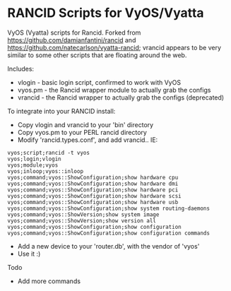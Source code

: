 RANCID Scripts for VyOS/Vyatta
======

VyOS (Vyatta) scripts for Rancid.  Forked from
https://github.com/damianfantini/rancid and
https://github.com/natecarlson/vyatta-rancid; vrancid appears to be very
similar to some other scripts that are floating around the web.

Includes:
* vlogin - basic login script, confirmed to work with VyOS
* vyos.pm - the Rancid wrapper module to actually grab the configs
* vrancid - the Rancid wrapper to actually grab the configs (deprecated)

To integrate into your RANCID install:
* Copy vlogin and vrancid to your 'bin' directory
* Copy vyos.pm to your PERL rancid directory
* Modify 'rancid.types.conf', and add vrancid.. IE:

```
vyos;script;rancid -t vyos
vyos;login;vlogin
vyos;module;vyos
vyos;inloop;vyos::inloop
vyos;command;vyos::ShowConfiguration;show hardware cpu
vyos;command;vyos::ShowConfiguration;show hardware dmi
vyos;command;vyos::ShowConfiguration;show hardware pci
vyos;command;vyos::ShowConfiguration;show hardware scsi
vyos;command;vyos::ShowConfiguration;show hardware usb
vyos;command;vyos::ShowConfiguration;show system routing-daemons
vyos;command;vyos::ShowVersion;show system image
vyos;command;vyos::ShowVersion;show version all
vyos;command;vyos::ShowConfiguration;show configuration
vyos;command;vyos::ShowConfiguration;show configuration commands
```
* Add a new device to your 'router.db', with the vendor of 'vyos'
* Use it  :)

Todo

* Add more commands
